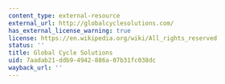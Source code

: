 ```yaml
---
content_type: external-resource
external_url: http://globalcyclesolutions.com/
has_external_license_warning: true
license: https://en.wikipedia.org/wiki/All_rights_reserved
status: ''
title: Global Cycle Solutions
uid: 7aadab21-ddb9-4942-886a-07b31fc038dc
wayback_url: ''
---
```

